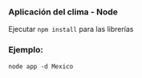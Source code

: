 ### Aplicación del clima - Node


Ejecutar ```npm install``` para las librerías

### Ejemplo:

```
node app -d Mexico
```